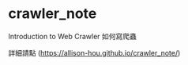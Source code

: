 # crawler_note
Introduction to Web Crawler  如何寫爬蟲

詳細請點 (https://allison-hou.github.io/crawler_note/)
